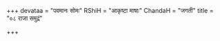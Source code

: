+++
devataa = "पवमानः सोमः"
RShiH = "आकृष्टा माषाः"
ChandaH = "जगती"
title = "०८ राजा समुद्रं"

+++
